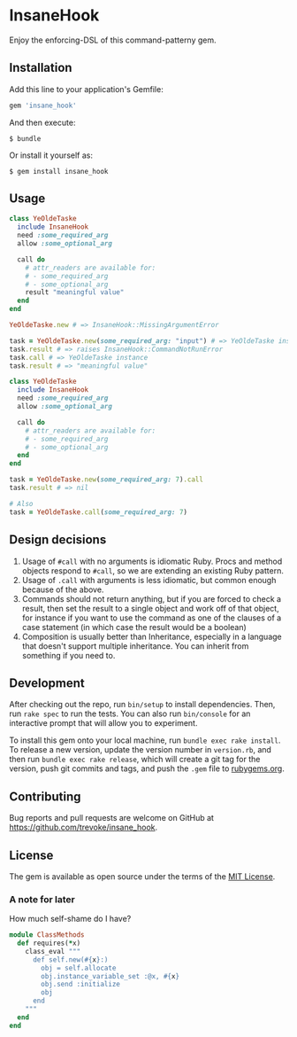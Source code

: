 # InsaneHook

Enjoy the enforcing-DSL of this command-patterny gem.

## Installation

Add this line to your application's Gemfile:

```ruby
gem 'insane_hook'
```

And then execute:

    $ bundle

Or install it yourself as:

    $ gem install insane_hook

## Usage

```ruby
class YeOldeTaske
  include InsaneHook
  need :some_required_arg
  allow :some_optional_arg

  call do
    # attr_readers are available for:
    # - some_required_arg
    # - some_optional_arg
    result "meaningful value"
  end
end

YeOldeTaske.new # => InsaneHook::MissingArgumentError

task = YeOldeTaske.new(some_required_arg: "input") # => YeOldeTaske instance
task.result # => raises InsaneHook::CommandNotRunError
task.call # => YeOldeTaske instance
task.result # => "meaningful value"
```

```ruby
class YeOldeTaske
  include InsaneHook
  need :some_required_arg
  allow :some_optional_arg

  call do
    # attr_readers are available for:
    # - some_required_arg
    # - some_optional_arg
  end
end

task = YeOldeTaske.new(some_required_arg: 7).call
task.result # => nil

# Also
task = YeOldeTaske.call(some_required_arg: 7)
```

## Design decisions
1. Usage of `#call` with no arguments is idiomatic Ruby. Procs and method objects respond to `#call`, so we are extending an existing Ruby pattern.
2. Usage of `.call` with arguments is less idiomatic, but common enough because of the above.
3. Commands should not return anything, but if you are forced to check a result, then set the result to a single object and work off of that object, for instance if you want to use the command as one of the clauses of a case statement (in which case the result would be a boolean)
4. Composition is usually better than Inheritance, especially in a language that doesn't support multiple inheritance. You can inherit from something if you need to.

## Development

After checking out the repo, run `bin/setup` to install dependencies. Then, run `rake spec` to run the tests. You can also run `bin/console` for an interactive prompt that will allow you to experiment.

To install this gem onto your local machine, run `bundle exec rake install`. To release a new version, update the version number in `version.rb`, and then run `bundle exec rake release`, which will create a git tag for the version, push git commits and tags, and push the `.gem` file to [rubygems.org](https://rubygems.org).

## Contributing

Bug reports and pull requests are welcome on GitHub at https://github.com/trevoke/insane_hook.

## License

The gem is available as open source under the terms of the [MIT License](https://opensource.org/licenses/MIT).

### A note for later

How much self-shame do I have?

```ruby
module ClassMethods
  def requires(*x)
    class_eval """
      def self.new(#{x}:)
        obj = self.allocate
        obj.instance_variable_set :@x, #{x}
        obj.send :initialize
        obj
      end
    """
  end
end
```
